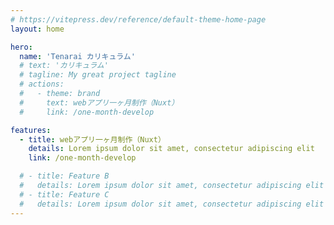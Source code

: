 ```yaml
---
# https://vitepress.dev/reference/default-theme-home-page
layout: home

hero:
  name: 'Tenarai カリキュラム'
  # text: 'カリキュラム'
  # tagline: My great project tagline
  # actions:
  #   - theme: brand
  #     text: webアプリ一ヶ月制作（Nuxt）
  #     link: /one-month-develop

features:
  - title: webアプリ一ヶ月制作（Nuxt）
    details: Lorem ipsum dolor sit amet, consectetur adipiscing elit
    link: /one-month-develop

  # - title: Feature B
  #   details: Lorem ipsum dolor sit amet, consectetur adipiscing elit
  # - title: Feature C
  #   details: Lorem ipsum dolor sit amet, consectetur adipiscing elit
---
```

